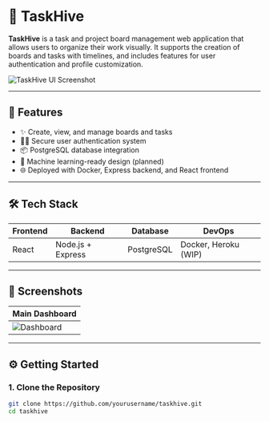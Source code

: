 # 🐝 TaskHive

**TaskHive** is a task and project board management web application that allows users to organize their work visually. It supports the creation of boards and tasks with timelines, and includes features for user authentication and profile customization.

![TaskHive UI Screenshot](./assets/taskhive-preview.png) <!-- Replace with actual path or hosted image -->

---

## 🚀 Features

- ✨ Create, view, and manage boards and tasks
- 🧑‍💻 Secure user authentication system
- 📦 PostgreSQL database integration
- 🧠 Machine learning-ready design (planned)
- 🌐 Deployed with Docker, Express backend, and React frontend

---

## 🛠 Tech Stack

| Frontend | Backend | Database | DevOps |
|---------|---------|----------|--------|
| React   | Node.js + Express | PostgreSQL | Docker, Heroku (WIP) |

---

## 📸 Screenshots

| Main Dashboard |
|----------------|
| ![Dashboard](./assets/dashboard.png) | <!-- Replace with your image path --> |

---

## ⚙️ Getting Started

### 1. Clone the Repository

```bash
git clone https://github.com/yourusername/taskhive.git
cd taskhive
